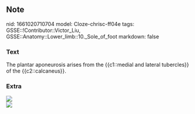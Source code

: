 ## Note
nid: 1661020710704
model: Cloze-chrisc-ff04e
tags: GSSE::!Contributor::Victor_Liu, GSSE::Anatomy::Lower_limb::10._Sole_of_foot
markdown: false

### Text
The plantar aponeurosis arises from the {{c1::medial and lateral tubercles}} of the {{c2::calcaneus}}.

### Extra
<img src="paste-b612c46a19485a361f7705b4b3b4a26b18d13463.jpg">
<div><img src=
"paste-278a58b58b61c36606902b8733b1e245a4128d52.jpg"></div>
